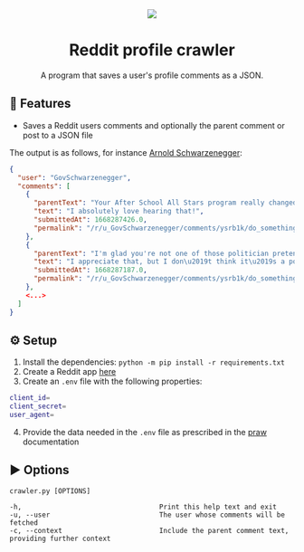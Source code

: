 <div align="center">
  <img src="https://user-images.githubusercontent.com/36193643/201700009-88ed5cc1-8bfc-408f-99b5-0b3fe36da1b5.png" />
</div>

<h1 align=center>Reddit profile crawler</h1>
<p align=center>A program that saves a user's profile comments as a JSON.</p>

## 🚀 Features

- Saves a Reddit users comments and optionally the parent comment or post to a JSON file

The output is as follows, for instance [Arnold Schwarzenegger](https://www.reddit.com/user/GovSchwarzenegger/):

```json
{
  "user": "GovSchwarzenegger",
  "comments": [
    {
      "parentText": "Your After School All Stars program really changed and shaped my childhood. I was able to play sports that my parents definitely could not afford. I had snacks for when I was hungry because I couldn\u2019t bring a lunch. I made life long friends.Thank you for being you!! Motivating in so many different ways.",
      "text": "I absolutely love hearing that!",
      "submittedAt": 1668287426.0,
      "permalink": "/r/u_GovSchwarzenegger/comments/ysrb1k/do_something_this_veterans_day_beyond_posting/iw49ri4/"
    },
    {
      "parentText": "I'm glad you're not one of those politician pretending to help without doing anything. You really go out and put your money where your mouth is. All the best, and I hope you keep doing what you're doing.",
      "text": "I appreciate that, but I don\u2019t think it\u2019s a politician issue, I think it\u2019s a people issue. Looking at social media, I see a lot of regular people who talk and talk and complain but don\u2019t do anything. We all have power if we are willing to look up from complaining on our phones and see what we can do.",
      "submittedAt": 1668287187.0,
      "permalink": "/r/u_GovSchwarzenegger/comments/ysrb1k/do_something_this_veterans_day_beyond_posting/iw497f6/"
    },
    <...>
  ]
}
```

## ⚙️ Setup

1. Install the dependencies: `python -m pip install -r requirements.txt`
2. Create a Reddit app [here](https://www.reddit.com/prefs/apps)
3. Create an `.env` file with the following properties:

```sh
client_id=
client_secret=
user_agent=
```

4. Provide the data needed in the `.env` file as prescribed in the [praw](https://praw.readthedocs.io/en/stable/getting_started/quick_start.html) documentation

## ▶️ Options

`crawler.py [OPTIONS]`

    -h,                                  Print this help text and exit
    -u, --user                           The user whose comments will be fetched
    -c, --context                        Include the parent comment text, providing further context
